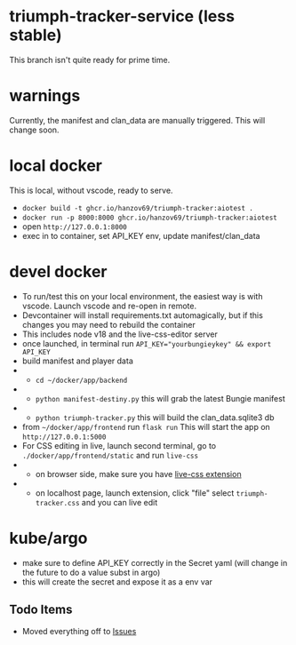 # triumph-tracker-service (less stable)

This branch isn't quite ready for prime time. 

# warnings
Currently, the manifest and clan_data are manually triggered. This will change soon.

# local docker
This is local, without vscode, ready to serve.
- `docker build -t ghcr.io/hanzov69/triumph-tracker:aiotest .`
- `docker run -p 8000:8000 ghcr.io/hanzov69/triumph-tracker:aiotest`
- open `http://127.0.0.1:8000`
- exec in to container, set API_KEY env, update manifest/clan_data

# devel docker
- To run/test this on your local environment, the easiest way is with vscode. Launch vscode and re-open in remote.
- Devcontainer will install requirements.txt automagically, but if this changes you may need to rebuild the container
- This includes node v18 and the live-css-editor server
- once launched, in terminal run `API_KEY="yourbungieykey" && export API_KEY`
- build manifest and player data
- - `cd ~/docker/app/backend`
- - `python manifest-destiny.py` this will grab the latest Bungie manifest
- - `python triumph-tracker.py` this will build the clan_data.sqlite3 db
- from `~/docker/app/frontend` run `flask run` This will start the app on `http://127.0.0.1:5000`
- For CSS editing in live, launch second terminal, go to `./docker/app/frontend/static` and run `live-css`
- - on browser side, make sure you have [live-css extension](https://chrome.google.com/webstore/detail/live-editor-for-css-less/ifhikkcafabcgolfjegfcgloomalapol)
- - on localhost page, launch extension, click "file" select `triumph-tracker.css` and you can live edit

# kube/argo
- make sure to define API_KEY correctly in the Secret yaml (will change in the future to do a value subst in argo)
- this will create the secret and expose it as a env var

## Todo Items
- Moved everything off to [Issues](https://github.com/hanzov69/triumph-tracker-service/issues)
